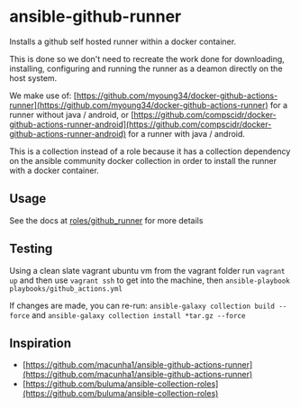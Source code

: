 # ansible-github-runner
Installs a github self hosted runner within a docker container.

This is done so we don't need to recreate the work done for
downloading, installing, configuring and running the runner
as a deamon directly on the host system.

We make use of: [https://github.com/myoung34/docker-github-actions-runner](https://github.com/myoung34/docker-github-actions-runner)
for a runner without java / android, or [https://github.com/compscidr/docker-github-actions-runner-android](https://github.com/compscidr/docker-github-actions-runner-android)
for a runner with java / android.

This is a collection instead of a role because it has a collection
dependency on the ansible community docker collection in order
to install the runner with a docker container.

## Usage
See the docs at [roles/github_runner](roles/github_runner) for more details

## Testing
Using a clean slate vagrant ubuntu vm from the vagrant folder run `vagrant up` and then
use `vagrant ssh` to get into the machine, then `ansible-playbook playbooks/github_actions.yml`

If changes are made, you can re-run: `ansible-galaxy collection build --force` and
`ansible-galaxy collection install *tar.gz --force`

## Inspiration
* [https://github.com/macunha1/ansible-github-actions-runner](https://github.com/macunha1/ansible-github-actions-runner)
* [https://github.com/buluma/ansible-collection-roles](https://github.com/buluma/ansible-collection-roles)